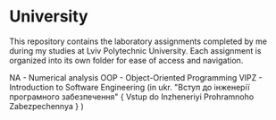 # University
This repository contains the laboratory assignments completed by me during my studies at Lviv Polytechnic University. Each assignment is organized into its own folder for ease of access and navigation.

NA - Numerical analysis
OOP - Object-Oriented Programming
VIPZ - Introduction to Software Engineering 
  (in ukr. "Вступ до інженерії програмного забезпечення" { Vstup do Inzheneriyi Prohramnoho Zabezpechennya } )
